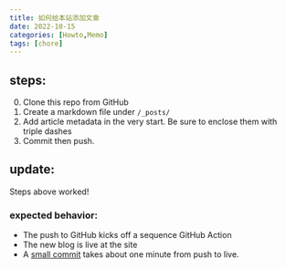 ```yaml
---
title: 如何给本站添加文章
date: 2022-10-15
categories: [Howto,Memo]
tags: [chore]
---
```


## steps:

0. Clone this repo from GitHub
1. Create a markdown file under `/_posts/`
2. Add article metadata in the very start. Be sure to enclose them with triple dashes
3. Commit then push.

## update:

Steps above worked!

### expected behavior:

- The push to GitHub kicks off a sequence GitHub Action
- The new blog is live at the site
- A [small commit](https://github.com/li6in9muyou/li6in9muyou.github.io/commit/682e485caccb328c7a4595632f69bdd63891ce79) takes about one minute from push to live.

